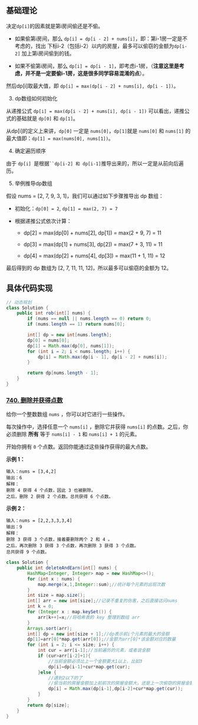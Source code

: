 ## 基础理论

决定`dp[i]`的因素就是第i房间偷还是不偷。

- 如果偷第i房间，那么 `dp[i] = dp[i - 2] + nums[i]`，即：第i-1房一定是不考虑的，找出 下标i-2（包括i-2）以内的房屋，最多可以偷窃的金额为`dp[i-2]` 加上第i房间偷到的钱。
  
- 如果不偷第i房间，那么 `dp[i] = dp[i - 1]`，即考虑i-1房，（**注意这里是考虑，并不是一定要偷i-1房，这是很多同学容易混淆的点**）。
  

然后dp[i]取最大值，即 `dp[i] = max(dp[i - 2] + nums[i], dp[i - 1])`。

3. dp数组如何初始化
  

从递推公式 `dp[i] = max(dp[i - 2] + nums[i], dp[i - 1])` 可以看出，递推公式的基础就是 `dp[0]` 和 `dp[1]`。

从dp[i]的定义上来讲，`dp[0]` 一定是 `nums[0]`，`dp[1]`就是 `nums[0]` 和 `nums[1]` 的最大值即：`dp[1] = max(nums[0], nums[1])`。

4. 确定遍历顺序
  

由于 `dp[i] `是根据` ``dp[i-2] 和 dp[i-1] `推导出来的，所以一定是从前向后遍历。

5. 举例推导dp数组
  

假设 nums = [2, 7, 9, 3, 1]，我们可以通过如下步骤推导出 dp 数组：

- 初始化：`dp[0] = 2`, `dp[1] = max(2, 7) = 7`
  
- 根据递推公式依次计算：
  
    - dp[2] = max(dp[0] + nums[2], dp[1]) = max(2 + 9, 7) = 11
      
    - dp[3] = max(dp[1] + nums[3], dp[2]) = max(7 + 3, 11) = 11
      
    - dp[4] = max(dp[2] + nums[4], dp[3]) = max(11 + 1, 11) = 12
      

最后得到的 dp 数组为 [2, 7, 11, 11, 12]，所以最多可以偷窃的金额为 12。

## 具体代码实现

```java
// 动态规划
class Solution {
	public int rob(int[] nums) {
		if (nums == null || nums.length == 0) return 0;
		if (nums.length == 1) return nums[0];

		int[] dp = new int[nums.length];
		dp[0] = nums[0];
		dp[1] = Math.max(dp[0], nums[1]);
		for (int i = 2; i < nums.length; i++) {
			dp[i] = Math.max(dp[i - 1], dp[i - 2] + nums[i]);
		}

		return dp[nums.length - 1];
	}
}
```



### [740. 删除并获得点数](https://leetcode.cn/problems/delete-and-earn/)

给你一个整数数组 `nums` ，你可以对它进行一些操作。

每次操作中，选择任意一个 `nums[i]` ，删除它并获得 `nums[i]` 的点数。之后，你必须删除 **所有** 等于 `nums[i] - 1` 和 `nums[i] + 1` 的元素。

开始你拥有 `0` 个点数。返回你能通过这些操作获得的最大点数。 

**示例 1：**

```
输入：nums = [3,4,2]
输出：6
解释：
删除 4 获得 4 个点数，因此 3 也被删除。
之后，删除 2 获得 2 个点数。总共获得 6 个点数。
```

**示例 2：**

```
输入：nums = [2,2,3,3,3,4]
输出：9
解释：
删除 3 获得 3 个点数，接着要删除两个 2 和 4 。
之后，再次删除 3 获得 3 个点数，再次删除 3 获得 3 个点数。
总共获得 9 个点数。
```



```java
class Solution {
    public int deleteAndEarn(int[] nums) {
        HashMap<Integer, Integer> map = new HashMap<>();
        for (int x : nums) {
            map.merge(x,1,Integer::sum);//统计每个元素的出现次数
        }
        int size = map.size();
        int[] arr = new int[size];//记录不重复的伤害，之后直接访问nums
        int k = 0;
        for (Integer x : map.keySet()) {
            arr[k++]=x;//将哈希表的 key 整理到数组 arr
        }
        Arrays.sort(arr);
        int[] dp = new int[size + 1];//dp表示前i个元素的最大的金额
        dp[1]=arr[0]*map.get(arr[0]);//金额为arr[0]*该金额对应的数量
        for (int i = 2; i <= size; i++) {
            int cur = arr[i-1];//当前遍历的元素，或者说金额
            if (cur>arr[i-2]+1){
                //当前金额必须比上一个金额要大1以上，比如3
                dp[i]=dp[i-1]+cur*map.get(cur);
            }else {
                //遇到2以下的了
                //偷当前的房屋金额加上前前次的房屋金额大，还是上一次偷窃的房屋金额大。
                dp[i] = Math.max(dp[i-1],dp[i-2]+cur*map.get(cur));
            }
        }
        return dp[size];
    }
}
```

